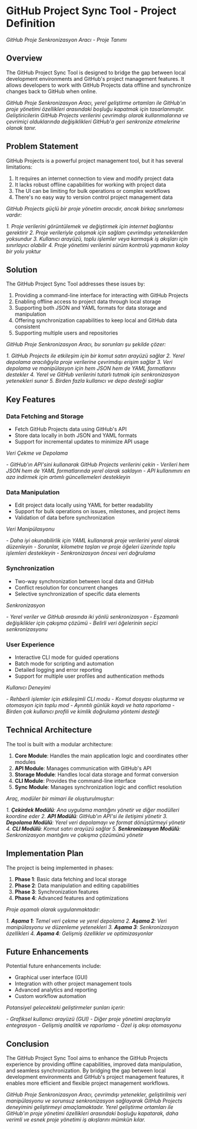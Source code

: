# GitHub Project Sync Tool - Project Definition

*GitHub Proje Senkronizasyon Aracı - Proje Tanımı*

## Overview

The GitHub Project Sync Tool is designed to bridge the gap between local development environments and GitHub's project management features. It allows developers to work with GitHub Projects data offline and synchronize changes back to GitHub when online.

*GitHub Proje Senkronizasyon Aracı, yerel geliştirme ortamları ile GitHub'ın proje yönetimi özellikleri arasındaki boşluğu kapatmak için tasarlanmıştır. Geliştiricilerin GitHub Projects verilerini çevrimdışı olarak kullanmalarına ve çevrimiçi olduklarında değişiklikleri GitHub'a geri senkronize etmelerine olanak tanır.*

## Problem Statement

GitHub Projects is a powerful project management tool, but it has several limitations:

1. It requires an internet connection to view and modify project data
2. It lacks robust offline capabilities for working with project data
3. The UI can be limiting for bulk operations or complex workflows
4. There's no easy way to version control project management data

*GitHub Projects güçlü bir proje yönetim aracıdır, ancak birkaç sınırlaması vardır:*

*1. Proje verilerini görüntülemek ve değiştirmek için internet bağlantısı gerektirir*
*2. Proje verileriyle çalışmak için sağlam çevrimdışı yeteneklerden yoksundur*
*3. Kullanıcı arayüzü, toplu işlemler veya karmaşık iş akışları için sınırlayıcı olabilir*
*4. Proje yönetimi verilerini sürüm kontrolü yapmanın kolay bir yolu yoktur*

## Solution

The GitHub Project Sync Tool addresses these issues by:

1. Providing a command-line interface for interacting with GitHub Projects
2. Enabling offline access to project data through local storage
3. Supporting both JSON and YAML formats for data storage and manipulation
4. Offering synchronization capabilities to keep local and GitHub data consistent
5. Supporting multiple users and repositories

*GitHub Proje Senkronizasyon Aracı, bu sorunları şu şekilde çözer:*

*1. GitHub Projects ile etkileşim için bir komut satırı arayüzü sağlar*
*2. Yerel depolama aracılığıyla proje verilerine çevrimdışı erişim sağlar*
*3. Veri depolama ve manipülasyon için hem JSON hem de YAML formatlarını destekler*
*4. Yerel ve GitHub verilerini tutarlı tutmak için senkronizasyon yetenekleri sunar*
*5. Birden fazla kullanıcı ve depo desteği sağlar*

## Key Features

### Data Fetching and Storage

- Fetch GitHub Projects data using GitHub's API
- Store data locally in both JSON and YAML formats
- Support for incremental updates to minimize API usage

*Veri Çekme ve Depolama*

*- GitHub'ın API'sini kullanarak GitHub Projects verilerini çekin*
*- Verileri hem JSON hem de YAML formatlarında yerel olarak saklayın*
*- API kullanımını en aza indirmek için artımlı güncellemeleri destekleyin*

### Data Manipulation

- Edit project data locally using YAML for better readability
- Support for bulk operations on issues, milestones, and project items
- Validation of data before synchronization

*Veri Manipülasyonu*

*- Daha iyi okunabilirlik için YAML kullanarak proje verilerini yerel olarak düzenleyin*
*- Sorunlar, kilometre taşları ve proje öğeleri üzerinde toplu işlemleri destekleyin*
*- Senkronizasyon öncesi veri doğrulama*

### Synchronization

- Two-way synchronization between local data and GitHub
- Conflict resolution for concurrent changes
- Selective synchronization of specific data elements

*Senkronizasyon*

*- Yerel veriler ve GitHub arasında iki yönlü senkronizasyon*
*- Eşzamanlı değişiklikler için çakışma çözümü*
*- Belirli veri öğelerinin seçici senkronizasyonu*

### User Experience

- Interactive CLI mode for guided operations
- Batch mode for scripting and automation
- Detailed logging and error reporting
- Support for multiple user profiles and authentication methods

*Kullanıcı Deneyimi*

*- Rehberli işlemler için etkileşimli CLI modu*
*- Komut dosyası oluşturma ve otomasyon için toplu mod*
*- Ayrıntılı günlük kaydı ve hata raporlama*
*- Birden çok kullanıcı profili ve kimlik doğrulama yöntemi desteği*

## Technical Architecture

The tool is built with a modular architecture:

1. **Core Module**: Handles the main application logic and coordinates other modules
2. **API Module**: Manages communication with GitHub's API
3. **Storage Module**: Handles local data storage and format conversion
4. **CLI Module**: Provides the command-line interface
5. **Sync Module**: Manages synchronization logic and conflict resolution

*Araç, modüler bir mimari ile oluşturulmuştur:*

*1. **Çekirdek Modülü**: Ana uygulama mantığını yönetir ve diğer modülleri koordine eder*
*2. **API Modülü**: GitHub'ın API'si ile iletişimi yönetir*
*3. **Depolama Modülü**: Yerel veri depolamayı ve format dönüştürmeyi yönetir*
*4. **CLI Modülü**: Komut satırı arayüzü sağlar*
*5. **Senkronizasyon Modülü**: Senkronizasyon mantığını ve çakışma çözümünü yönetir*

## Implementation Plan

The project is being implemented in phases:

1. **Phase 1**: Basic data fetching and local storage
2. **Phase 2**: Data manipulation and editing capabilities
3. **Phase 3**: Synchronization features
4. **Phase 4**: Advanced features and optimizations

*Proje aşamalı olarak uygulanmaktadır:*

*1. **Aşama 1**: Temel veri çekme ve yerel depolama*
*2. **Aşama 2**: Veri manipülasyonu ve düzenleme yetenekleri*
*3. **Aşama 3**: Senkronizasyon özellikleri*
*4. **Aşama 4**: Gelişmiş özellikler ve optimizasyonlar*

## Future Enhancements

Potential future enhancements include:

- Graphical user interface (GUI)
- Integration with other project management tools
- Advanced analytics and reporting
- Custom workflow automation

*Potansiyel gelecekteki geliştirmeler şunları içerir:*

*- Grafiksel kullanıcı arayüzü (GUI)*
*- Diğer proje yönetimi araçlarıyla entegrasyon*
*- Gelişmiş analitik ve raporlama*
*- Özel iş akışı otomasyonu*

## Conclusion

The GitHub Project Sync Tool aims to enhance the GitHub Projects experience by providing offline capabilities, improved data manipulation, and seamless synchronization. By bridging the gap between local development environments and GitHub's project management features, it enables more efficient and flexible project management workflows.

*GitHub Proje Senkronizasyon Aracı, çevrimdışı yetenekler, geliştirilmiş veri manipülasyonu ve sorunsuz senkronizasyon sağlayarak GitHub Projects deneyimini geliştirmeyi amaçlamaktadır. Yerel geliştirme ortamları ile GitHub'ın proje yönetimi özellikleri arasındaki boşluğu kapatarak, daha verimli ve esnek proje yönetimi iş akışlarını mümkün kılar.* 